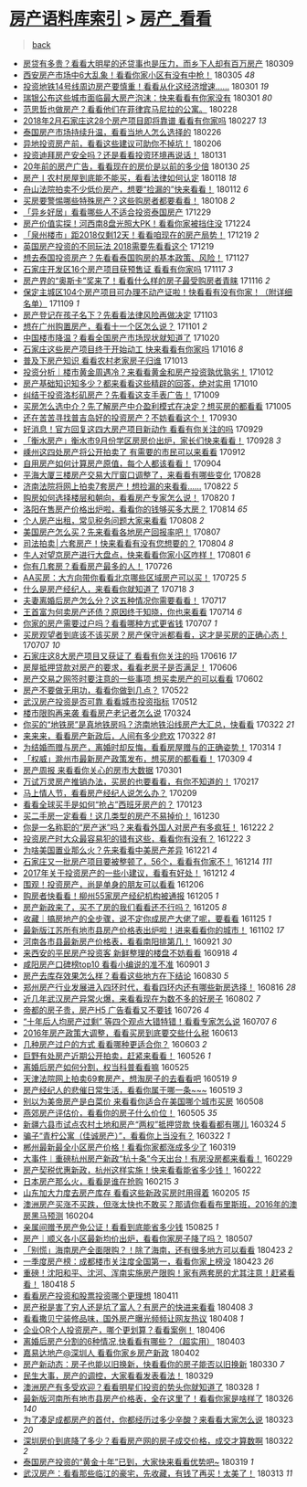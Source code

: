 [房产语料库索引](../../README.md)  > [房产_看看](房产_看看.md)
====
> [back](../README.md)

- [房贷有多贵？看看大明星的还贷事也是压力，而乡下人却有百万房产](http://jkwz.applinzi.com/ittc/7078575090482807815.html#%E6%88%BF%E8%B4%B7%E6%9C%89%E5%A4%9A%E8%B4%B5%EF%BC%9F%E7%9C%8B%E7%9C%8B%E5%A4%A7%E6%98%8E%E6%98%9F%E7%9A%84%E8%BF%98%E8%B4%B7%E4%BA%8B%E4%B9%9F%E6%98%AF%E5%8E%8B%E5%8A%9B%EF%BC%8C%E8%80%8C%E4%B9%A1%E4%B8%8B%E4%BA%BA%E5%8D%B4%E6%9C%89%E7%99%BE%E4%B8%87%E6%88%BF%E4%BA%A7) 180309  
- [西安房产市场中6大乱象！看看你家小区有没有中枪！](http://jkwz.applinzi.com/ittc/7077005226727179280.html#%E8%A5%BF%E5%AE%89%E6%88%BF%E4%BA%A7%E5%B8%82%E5%9C%BA%E4%B8%AD6%E5%A4%A7%E4%B9%B1%E8%B1%A1%EF%BC%81%E7%9C%8B%E7%9C%8B%E4%BD%A0%E5%AE%B6%E5%B0%8F%E5%8C%BA%E6%9C%89%E6%B2%A1%E6%9C%89%E4%B8%AD%E6%9E%AA%EF%BC%81) 180305 *48* 
- [投资地铁14号线周边房产要慎重！看看从化这经济增速……](http://jkwz.applinzi.com/ittc/7075588687692039174.html#%E6%8A%95%E8%B5%84%E5%9C%B0%E9%93%8114%E5%8F%B7%E7%BA%BF%E5%91%A8%E8%BE%B9%E6%88%BF%E4%BA%A7%E8%A6%81%E6%85%8E%E9%87%8D%EF%BC%81%E7%9C%8B%E7%9C%8B%E4%BB%8E%E5%8C%96%E8%BF%99%E7%BB%8F%E6%B5%8E%E5%A2%9E%E9%80%9F%E2%80%A6%E2%80%A6) 180301 *19* 
- [瑞银公布这些城市面临最大房产泡沫：快来看看有你家没有](http://jkwz.applinzi.com/ittc/7075571658205430800.html#%E7%91%9E%E9%93%B6%E5%85%AC%E5%B8%83%E8%BF%99%E4%BA%9B%E5%9F%8E%E5%B8%82%E9%9D%A2%E4%B8%B4%E6%9C%80%E5%A4%A7%E6%88%BF%E4%BA%A7%E6%B3%A1%E6%B2%AB%EF%BC%9A%E5%BF%AB%E6%9D%A5%E7%9C%8B%E7%9C%8B%E6%9C%89%E4%BD%A0%E5%AE%B6%E6%B2%A1%E6%9C%89) 180301 *80* 
- [范思哲也做房产？看看他们在菲律宾马尼拉的公寓。](http://jkwz.applinzi.com/ittc/7075102617086985223.html#%E8%8C%83%E6%80%9D%E5%93%B2%E4%B9%9F%E5%81%9A%E6%88%BF%E4%BA%A7%EF%BC%9F%E7%9C%8B%E7%9C%8B%E4%BB%96%E4%BB%AC%E5%9C%A8%E8%8F%B2%E5%BE%8B%E5%AE%BE%E9%A9%AC%E5%B0%BC%E6%8B%89%E7%9A%84%E5%85%AC%E5%AF%93%E3%80%82) 180228  
- [2018年2月石家庄这28个房产项目即将靠谱 看看有你家吗](http://jkwz.applinzi.com/ittc/7074772233539290122.html#2018%E5%B9%B42%E6%9C%88%E7%9F%B3%E5%AE%B6%E5%BA%84%E8%BF%9928%E4%B8%AA%E6%88%BF%E4%BA%A7%E9%A1%B9%E7%9B%AE%E5%8D%B3%E5%B0%86%E9%9D%A0%E8%B0%B1+%E7%9C%8B%E7%9C%8B%E6%9C%89%E4%BD%A0%E5%AE%B6%E5%90%97) 180227 *13* 
- [泰国房产市场持续升温，看看当地人怎么选择的](http://jkwz.applinzi.com/ittc/7074346199564157958.html#%E6%B3%B0%E5%9B%BD%E6%88%BF%E4%BA%A7%E5%B8%82%E5%9C%BA%E6%8C%81%E7%BB%AD%E5%8D%87%E6%B8%A9%EF%BC%8C%E7%9C%8B%E7%9C%8B%E5%BD%93%E5%9C%B0%E4%BA%BA%E6%80%8E%E4%B9%88%E9%80%89%E6%8B%A9%E7%9A%84) 180226  
- [异地投资房产前，看看这些建议可助你不掉坑！](http://jkwz.applinzi.com/ittc/7066964043216978961.html#%E5%BC%82%E5%9C%B0%E6%8A%95%E8%B5%84%E6%88%BF%E4%BA%A7%E5%89%8D%EF%BC%8C%E7%9C%8B%E7%9C%8B%E8%BF%99%E4%BA%9B%E5%BB%BA%E8%AE%AE%E5%8F%AF%E5%8A%A9%E4%BD%A0%E4%B8%8D%E6%8E%89%E5%9D%91%EF%BC%81) 180206  
- [投资迪拜房产安全吗？还是看看投资环境再说话！](http://jkwz.applinzi.com/ittc/7064753117550085130.html#%E6%8A%95%E8%B5%84%E8%BF%AA%E6%8B%9C%E6%88%BF%E4%BA%A7%E5%AE%89%E5%85%A8%E5%90%97%EF%BC%9F%E8%BF%98%E6%98%AF%E7%9C%8B%E7%9C%8B%E6%8A%95%E8%B5%84%E7%8E%AF%E5%A2%83%E5%86%8D%E8%AF%B4%E8%AF%9D%EF%BC%81) 180131  
- [20年前的房产广告，看看现在的房价是以前的多少倍](http://jkwz.applinzi.com/ittc/7064378268294054918.html#20%E5%B9%B4%E5%89%8D%E7%9A%84%E6%88%BF%E4%BA%A7%E5%B9%BF%E5%91%8A%EF%BC%8C%E7%9C%8B%E7%9C%8B%E7%8E%B0%E5%9C%A8%E7%9A%84%E6%88%BF%E4%BB%B7%E6%98%AF%E4%BB%A5%E5%89%8D%E7%9A%84%E5%A4%9A%E5%B0%91%E5%80%8D) 180130 *25* 
- [房产丨农村房屋到底能不能买，看看法律如何认定](http://jkwz.applinzi.com/ittc/7059933681185981450.html#%E6%88%BF%E4%BA%A7%E4%B8%A8%E5%86%9C%E6%9D%91%E6%88%BF%E5%B1%8B%E5%88%B0%E5%BA%95%E8%83%BD%E4%B8%8D%E8%83%BD%E4%B9%B0%EF%BC%8C%E7%9C%8B%E7%9C%8B%E6%B3%95%E5%BE%8B%E5%A6%82%E4%BD%95%E8%AE%A4%E5%AE%9A) 180118 *18* 
- [舟山法院拍卖不少低价房产，想要“捡漏的”快来看看！](http://jkwz.applinzi.com/ittc/7057757743383839751.html#%E8%88%9F%E5%B1%B1%E6%B3%95%E9%99%A2%E6%8B%8D%E5%8D%96%E4%B8%8D%E5%B0%91%E4%BD%8E%E4%BB%B7%E6%88%BF%E4%BA%A7%EF%BC%8C%E6%83%B3%E8%A6%81%E2%80%9C%E6%8D%A1%E6%BC%8F%E7%9A%84%E2%80%9D%E5%BF%AB%E6%9D%A5%E7%9C%8B%E7%9C%8B%EF%BC%81) 180112 *6* 
- [买房要警惕哪些特殊房产？这些购房者都要看看！](http://jkwz.applinzi.com/ittc/7056232095385388043.html#%E4%B9%B0%E6%88%BF%E8%A6%81%E8%AD%A6%E6%83%95%E5%93%AA%E4%BA%9B%E7%89%B9%E6%AE%8A%E6%88%BF%E4%BA%A7%EF%BC%9F%E8%BF%99%E4%BA%9B%E8%B4%AD%E6%88%BF%E8%80%85%E9%83%BD%E8%A6%81%E7%9C%8B%E7%9C%8B%EF%BC%81) 180108 *2* 
- [「异乡好居」看看哪些人不适合投资泰国房产](http://jkwz.applinzi.com/ittc/7052510943978718224.html#%E3%80%8C%E5%BC%82%E4%B9%A1%E5%A5%BD%E5%B1%85%E3%80%8D%E7%9C%8B%E7%9C%8B%E5%93%AA%E4%BA%9B%E4%BA%BA%E4%B8%8D%E9%80%82%E5%90%88%E6%8A%95%E8%B5%84%E6%B3%B0%E5%9B%BD%E6%88%BF%E4%BA%A7) 171229  
- [房产价值实探！河西南8盘光照大PK！看看你家被挡住没](http://jkwz.applinzi.com/ittc/7050723724410487825.html#%E6%88%BF%E4%BA%A7%E4%BB%B7%E5%80%BC%E5%AE%9E%E6%8E%A2%EF%BC%81%E6%B2%B3%E8%A5%BF%E5%8D%978%E7%9B%98%E5%85%89%E7%85%A7%E5%A4%A7PK%EF%BC%81%E7%9C%8B%E7%9C%8B%E4%BD%A0%E5%AE%B6%E8%A2%AB%E6%8C%A1%E4%BD%8F%E6%B2%A1) 171224  
- [「泉州楼市」距2018仅剩12天！看看咱现在的房产局势！](http://jkwz.applinzi.com/ittc/7048811615367988241.html#%E3%80%8C%E6%B3%89%E5%B7%9E%E6%A5%BC%E5%B8%82%E3%80%8D%E8%B7%9D2018%E4%BB%85%E5%89%A912%E5%A4%A9%EF%BC%81%E7%9C%8B%E7%9C%8B%E5%92%B1%E7%8E%B0%E5%9C%A8%E7%9A%84%E6%88%BF%E4%BA%A7%E5%B1%80%E5%8A%BF%EF%BC%81) 171219 *2* 
- [英国房产投资的不同玩法 2018需要先看看这个](http://jkwz.applinzi.com/ittc/7048357407036539920.html#%E8%8B%B1%E5%9B%BD%E6%88%BF%E4%BA%A7%E6%8A%95%E8%B5%84%E7%9A%84%E4%B8%8D%E5%90%8C%E7%8E%A9%E6%B3%95+2018%E9%9C%80%E8%A6%81%E5%85%88%E7%9C%8B%E7%9C%8B%E8%BF%99%E4%B8%AA) 171219  
- [想去泰国投资房产？先看看泰国购房的基本政策、风险！](http://jkwz.applinzi.com/ittc/7040657770716595216.html#%E6%83%B3%E5%8E%BB%E6%B3%B0%E5%9B%BD%E6%8A%95%E8%B5%84%E6%88%BF%E4%BA%A7%EF%BC%9F%E5%85%88%E7%9C%8B%E7%9C%8B%E6%B3%B0%E5%9B%BD%E8%B4%AD%E6%88%BF%E7%9A%84%E5%9F%BA%E6%9C%AC%E6%94%BF%E7%AD%96%E3%80%81%E9%A3%8E%E9%99%A9%EF%BC%81) 171127  
- [石家庄开发区16个房产项目获预售证 看看有你家吗](http://jkwz.applinzi.com/ittc/7036881194199811088.html#%E7%9F%B3%E5%AE%B6%E5%BA%84%E5%BC%80%E5%8F%91%E5%8C%BA16%E4%B8%AA%E6%88%BF%E4%BA%A7%E9%A1%B9%E7%9B%AE%E8%8E%B7%E9%A2%84%E5%94%AE%E8%AF%81+%E7%9C%8B%E7%9C%8B%E6%9C%89%E4%BD%A0%E5%AE%B6%E5%90%97) 171117 *3* 
- [房产界的“奥斯卡”奖来了！看看什么样的房子最受购房者青睐](http://jkwz.applinzi.com/ittc/7036489942857942033.html#%E6%88%BF%E4%BA%A7%E7%95%8C%E7%9A%84%E2%80%9C%E5%A5%A5%E6%96%AF%E5%8D%A1%E2%80%9D%E5%A5%96%E6%9D%A5%E4%BA%86%EF%BC%81%E7%9C%8B%E7%9C%8B%E4%BB%80%E4%B9%88%E6%A0%B7%E7%9A%84%E6%88%BF%E5%AD%90%E6%9C%80%E5%8F%97%E8%B4%AD%E6%88%BF%E8%80%85%E9%9D%92%E7%9D%90) 171116 *2* 
- [保定主城区104个房产项目可办理不动产证啦！快看看有没有你家！（附详细名单）](http://jkwz.applinzi.com/ittc/7033986949965153296.html#%E4%BF%9D%E5%AE%9A%E4%B8%BB%E5%9F%8E%E5%8C%BA104%E4%B8%AA%E6%88%BF%E4%BA%A7%E9%A1%B9%E7%9B%AE%E5%8F%AF%E5%8A%9E%E7%90%86%E4%B8%8D%E5%8A%A8%E4%BA%A7%E8%AF%81%E5%95%A6%EF%BC%81%E5%BF%AB%E7%9C%8B%E7%9C%8B%E6%9C%89%E6%B2%A1%E6%9C%89%E4%BD%A0%E5%AE%B6%EF%BC%81%EF%BC%88%E9%99%84%E8%AF%A6%E7%BB%86%E5%90%8D%E5%8D%95%EF%BC%89) 171109 *1* 
- [房产登记在孩子名下？先看看法律风险再做决定](http://jkwz.applinzi.com/ittc/7031767960857871376.html#%E6%88%BF%E4%BA%A7%E7%99%BB%E8%AE%B0%E5%9C%A8%E5%AD%A9%E5%AD%90%E5%90%8D%E4%B8%8B%EF%BC%9F%E5%85%88%E7%9C%8B%E7%9C%8B%E6%B3%95%E5%BE%8B%E9%A3%8E%E9%99%A9%E5%86%8D%E5%81%9A%E5%86%B3%E5%AE%9A) 171103  
- [想在广州购置房产，看看十一个区怎么说？](http://jkwz.applinzi.com/ittc/7030940549031396369.html#%E6%83%B3%E5%9C%A8%E5%B9%BF%E5%B7%9E%E8%B4%AD%E7%BD%AE%E6%88%BF%E4%BA%A7%EF%BC%8C%E7%9C%8B%E7%9C%8B%E5%8D%81%E4%B8%80%E4%B8%AA%E5%8C%BA%E6%80%8E%E4%B9%88%E8%AF%B4%EF%BC%9F) 171101 *2* 
- [中国楼市降温？看看全国房产市场现状就知道了](http://jkwz.applinzi.com/ittc/7026591727236940816.html#%E4%B8%AD%E5%9B%BD%E6%A5%BC%E5%B8%82%E9%99%8D%E6%B8%A9%EF%BC%9F%E7%9C%8B%E7%9C%8B%E5%85%A8%E5%9B%BD%E6%88%BF%E4%BA%A7%E5%B8%82%E5%9C%BA%E7%8E%B0%E7%8A%B6%E5%B0%B1%E7%9F%A5%E9%81%93%E4%BA%86) 171020  
- [石家庄这些房产项目终于开始动工 快来看看有你家吗](http://jkwz.applinzi.com/ittc/7025051849676293137.html#%E7%9F%B3%E5%AE%B6%E5%BA%84%E8%BF%99%E4%BA%9B%E6%88%BF%E4%BA%A7%E9%A1%B9%E7%9B%AE%E7%BB%88%E4%BA%8E%E5%BC%80%E5%A7%8B%E5%8A%A8%E5%B7%A5+%E5%BF%AB%E6%9D%A5%E7%9C%8B%E7%9C%8B%E6%9C%89%E4%BD%A0%E5%AE%B6%E5%90%97) 171016 *8* 
- [普及下房产知识 看看农村老家房子归谁](http://jkwz.applinzi.com/ittc/7023911127086531601.html#%E6%99%AE%E5%8F%8A%E4%B8%8B%E6%88%BF%E4%BA%A7%E7%9F%A5%E8%AF%86+%E7%9C%8B%E7%9C%8B%E5%86%9C%E6%9D%91%E8%80%81%E5%AE%B6%E6%88%BF%E5%AD%90%E5%BD%92%E8%B0%81) 171013  
- [投资分析｜楼市黄金周遇冷？来看看黄金和房产投资孰优孰劣！](http://jkwz.applinzi.com/ittc/7023520380189410321.html#%E6%8A%95%E8%B5%84%E5%88%86%E6%9E%90%EF%BD%9C%E6%A5%BC%E5%B8%82%E9%BB%84%E9%87%91%E5%91%A8%E9%81%87%E5%86%B7%EF%BC%9F%E6%9D%A5%E7%9C%8B%E7%9C%8B%E9%BB%84%E9%87%91%E5%92%8C%E6%88%BF%E4%BA%A7%E6%8A%95%E8%B5%84%E5%AD%B0%E4%BC%98%E5%AD%B0%E5%8A%A3%EF%BC%81) 171012  
- [房产基础知识知多少？都来看看这些精辟的回答，绝对实用](http://jkwz.applinzi.com/ittc/7022727580522906640.html#%E6%88%BF%E4%BA%A7%E5%9F%BA%E7%A1%80%E7%9F%A5%E8%AF%86%E7%9F%A5%E5%A4%9A%E5%B0%91%EF%BC%9F%E9%83%BD%E6%9D%A5%E7%9C%8B%E7%9C%8B%E8%BF%99%E4%BA%9B%E7%B2%BE%E8%BE%9F%E7%9A%84%E5%9B%9E%E7%AD%94%EF%BC%8C%E7%BB%9D%E5%AF%B9%E5%AE%9E%E7%94%A8) 171010  
- [纠结于投资洛杉矶房产？先看看这支手表广告！](http://jkwz.applinzi.com/ittc/7022406160194470928.html#%E7%BA%A0%E7%BB%93%E4%BA%8E%E6%8A%95%E8%B5%84%E6%B4%9B%E6%9D%89%E7%9F%B6%E6%88%BF%E4%BA%A7%EF%BC%9F%E5%85%88%E7%9C%8B%E7%9C%8B%E8%BF%99%E6%94%AF%E6%89%8B%E8%A1%A8%E5%B9%BF%E5%91%8A%EF%BC%81) 171009  
- [买房怎么选中介？先了解房产中介盈利模式在决定？想买房的都看看](http://jkwz.applinzi.com/ittc/7021089167549924368.html#%E4%B9%B0%E6%88%BF%E6%80%8E%E4%B9%88%E9%80%89%E4%B8%AD%E4%BB%8B%EF%BC%9F%E5%85%88%E4%BA%86%E8%A7%A3%E6%88%BF%E4%BA%A7%E4%B8%AD%E4%BB%8B%E7%9B%88%E5%88%A9%E6%A8%A1%E5%BC%8F%E5%9C%A8%E5%86%B3%E5%AE%9A%EF%BC%9F%E6%83%B3%E4%B9%B0%E6%88%BF%E7%9A%84%E9%83%BD%E7%9C%8B%E7%9C%8B) 171005  
- [还在苦苦寻找普吉岛好的投资房产？不妨看看这个！](http://jkwz.applinzi.com/ittc/7019102433442268176.html#%E8%BF%98%E5%9C%A8%E8%8B%A6%E8%8B%A6%E5%AF%BB%E6%89%BE%E6%99%AE%E5%90%89%E5%B2%9B%E5%A5%BD%E7%9A%84%E6%8A%95%E8%B5%84%E6%88%BF%E4%BA%A7%EF%BC%9F%E4%B8%8D%E5%A6%A8%E7%9C%8B%E7%9C%8B%E8%BF%99%E4%B8%AA%EF%BC%81) 170930  
- [好消息！官方回复这四大房产项目新动作 看看有你关注的吗](http://jkwz.applinzi.com/ittc/7018775969823982609.html#%E5%A5%BD%E6%B6%88%E6%81%AF%EF%BC%81%E5%AE%98%E6%96%B9%E5%9B%9E%E5%A4%8D%E8%BF%99%E5%9B%9B%E5%A4%A7%E6%88%BF%E4%BA%A7%E9%A1%B9%E7%9B%AE%E6%96%B0%E5%8A%A8%E4%BD%9C+%E7%9C%8B%E7%9C%8B%E6%9C%89%E4%BD%A0%E5%85%B3%E6%B3%A8%E7%9A%84%E5%90%97) 170929  
- [「衡水房产」衡水市9月份学区房房价出炉，家长们快来看看！](http://jkwz.applinzi.com/ittc/7018276503819912208.html#%E3%80%8C%E8%A1%A1%E6%B0%B4%E6%88%BF%E4%BA%A7%E3%80%8D%E8%A1%A1%E6%B0%B4%E5%B8%829%E6%9C%88%E4%BB%BD%E5%AD%A6%E5%8C%BA%E6%88%BF%E6%88%BF%E4%BB%B7%E5%87%BA%E7%82%89%EF%BC%8C%E5%AE%B6%E9%95%BF%E4%BB%AC%E5%BF%AB%E6%9D%A5%E7%9C%8B%E7%9C%8B%EF%BC%81) 170928 *3* 
- [嵊州这四处房产将公开拍卖了 有需要的市民可以来看看](http://jkwz.applinzi.com/ittc/7012440601470173969.html#%E5%B5%8A%E5%B7%9E%E8%BF%99%E5%9B%9B%E5%A4%84%E6%88%BF%E4%BA%A7%E5%B0%86%E5%85%AC%E5%BC%80%E6%8B%8D%E5%8D%96%E4%BA%86+%E6%9C%89%E9%9C%80%E8%A6%81%E7%9A%84%E5%B8%82%E6%B0%91%E5%8F%AF%E4%BB%A5%E6%9D%A5%E7%9C%8B%E7%9C%8B) 170912  
- [自用房产如何计算房产原值，每个人都该看看！](http://jkwz.applinzi.com/ittc/7009495802970637329.html#%E8%87%AA%E7%94%A8%E6%88%BF%E4%BA%A7%E5%A6%82%E4%BD%95%E8%AE%A1%E7%AE%97%E6%88%BF%E4%BA%A7%E5%8E%9F%E5%80%BC%EF%BC%8C%E6%AF%8F%E4%B8%AA%E4%BA%BA%E9%83%BD%E8%AF%A5%E7%9C%8B%E7%9C%8B%EF%BC%81) 170904  
- [平海大厦三楼房产交易大厅窗口调整了，来看看有哪些变化](http://jkwz.applinzi.com/ittc/7006884799825052689.html#%E5%B9%B3%E6%B5%B7%E5%A4%A7%E5%8E%A6%E4%B8%89%E6%A5%BC%E6%88%BF%E4%BA%A7%E4%BA%A4%E6%98%93%E5%A4%A7%E5%8E%85%E7%AA%97%E5%8F%A3%E8%B0%83%E6%95%B4%E4%BA%86%EF%BC%8C%E6%9D%A5%E7%9C%8B%E7%9C%8B%E6%9C%89%E5%93%AA%E4%BA%9B%E5%8F%98%E5%8C%96) 170828  
- [济南法院将网上拍卖7套房产！想捡漏的来看看……](http://jkwz.applinzi.com/ittc/7004558526452859920.html#%E6%B5%8E%E5%8D%97%E6%B3%95%E9%99%A2%E5%B0%86%E7%BD%91%E4%B8%8A%E6%8B%8D%E5%8D%967%E5%A5%97%E6%88%BF%E4%BA%A7%EF%BC%81%E6%83%B3%E6%8D%A1%E6%BC%8F%E7%9A%84%E6%9D%A5%E7%9C%8B%E7%9C%8B%E2%80%A6%E2%80%A6) 170822 *5* 
- [购房如何选择楼层和朝向，看看房产专家怎么说！](http://jkwz.applinzi.com/ittc/7003919344038577168.html#%E8%B4%AD%E6%88%BF%E5%A6%82%E4%BD%95%E9%80%89%E6%8B%A9%E6%A5%BC%E5%B1%82%E5%92%8C%E6%9C%9D%E5%90%91%EF%BC%8C%E7%9C%8B%E7%9C%8B%E6%88%BF%E4%BA%A7%E4%B8%93%E5%AE%B6%E6%80%8E%E4%B9%88%E8%AF%B4%EF%BC%81) 170820 *1* 
- [洛阳在售房产价格出炉啦，看看你的钱够买多大房？](http://jkwz.applinzi.com/ittc/7001708030948017168.html#%E6%B4%9B%E9%98%B3%E5%9C%A8%E5%94%AE%E6%88%BF%E4%BA%A7%E4%BB%B7%E6%A0%BC%E5%87%BA%E7%82%89%E5%95%A6%EF%BC%8C%E7%9C%8B%E7%9C%8B%E4%BD%A0%E7%9A%84%E9%92%B1%E5%A4%9F%E4%B9%B0%E5%A4%9A%E5%A4%A7%E6%88%BF%EF%BC%9F) 170814 *65* 
- [个人房产出租，常见税务问题大家来看看](http://jkwz.applinzi.com/ittc/6999516622010975249.html#%E4%B8%AA%E4%BA%BA%E6%88%BF%E4%BA%A7%E5%87%BA%E7%A7%9F%EF%BC%8C%E5%B8%B8%E8%A7%81%E7%A8%8E%E5%8A%A1%E9%97%AE%E9%A2%98%E5%A4%A7%E5%AE%B6%E6%9D%A5%E7%9C%8B%E7%9C%8B) 170808 *2* 
- [美国房产怎么买？先来看看各地房产回报率吧！](http://jkwz.applinzi.com/ittc/6999073756704932881.html#%E7%BE%8E%E5%9B%BD%E6%88%BF%E4%BA%A7%E6%80%8E%E4%B9%88%E4%B9%B0%EF%BC%9F%E5%85%88%E6%9D%A5%E7%9C%8B%E7%9C%8B%E5%90%84%E5%9C%B0%E6%88%BF%E4%BA%A7%E5%9B%9E%E6%8A%A5%E7%8E%87%E5%90%A7%EF%BC%81) 170807  
- [司法拍卖│六套房产！快来看看有没有您想要的？](http://jkwz.applinzi.com/ittc/6998032891639235600.html#%E5%8F%B8%E6%B3%95%E6%8B%8D%E5%8D%96%E2%94%82%E5%85%AD%E5%A5%97%E6%88%BF%E4%BA%A7%EF%BC%81%E5%BF%AB%E6%9D%A5%E7%9C%8B%E7%9C%8B%E6%9C%89%E6%B2%A1%E6%9C%89%E6%82%A8%E6%83%B3%E8%A6%81%E7%9A%84%EF%BC%9F) 170804 *8* 
- [牛人对望京房产进行大盘点，快来看看你家小区咋样！](http://jkwz.applinzi.com/ittc/6996861046227469329.html#%E7%89%9B%E4%BA%BA%E5%AF%B9%E6%9C%9B%E4%BA%AC%E6%88%BF%E4%BA%A7%E8%BF%9B%E8%A1%8C%E5%A4%A7%E7%9B%98%E7%82%B9%EF%BC%8C%E5%BF%AB%E6%9D%A5%E7%9C%8B%E7%9C%8B%E4%BD%A0%E5%AE%B6%E5%B0%8F%E5%8C%BA%E5%92%8B%E6%A0%B7%EF%BC%81) 170801 *6* 
- [你有几套房？看看房产最多的人！](http://jkwz.applinzi.com/ittc/6994574472026522641.html#%E4%BD%A0%E6%9C%89%E5%87%A0%E5%A5%97%E6%88%BF%EF%BC%9F%E7%9C%8B%E7%9C%8B%E6%88%BF%E4%BA%A7%E6%9C%80%E5%A4%9A%E7%9A%84%E4%BA%BA%EF%BC%81) 170726  
- [AA买房：大方向带你看看北京哪些区域房产可以买！](http://jkwz.applinzi.com/ittc/6994263883798545425.html#AA%E4%B9%B0%E6%88%BF%EF%BC%9A%E5%A4%A7%E6%96%B9%E5%90%91%E5%B8%A6%E4%BD%A0%E7%9C%8B%E7%9C%8B%E5%8C%97%E4%BA%AC%E5%93%AA%E4%BA%9B%E5%8C%BA%E5%9F%9F%E6%88%BF%E4%BA%A7%E5%8F%AF%E4%BB%A5%E4%B9%B0%EF%BC%81) 170725 *5* 
- [什么是房产经纪人，来看看你就知道了](http://jkwz.applinzi.com/ittc/6991422827839095824.html#%E4%BB%80%E4%B9%88%E6%98%AF%E6%88%BF%E4%BA%A7%E7%BB%8F%E7%BA%AA%E4%BA%BA%EF%BC%8C%E6%9D%A5%E7%9C%8B%E7%9C%8B%E4%BD%A0%E5%B0%B1%E7%9F%A5%E9%81%93%E4%BA%86) 170718 *3* 
- [夫妻离婚后房产怎么分？这五种情况你需要看看！](http://jkwz.applinzi.com/ittc/6991341017167823888.html#%E5%A4%AB%E5%A6%BB%E7%A6%BB%E5%A9%9A%E5%90%8E%E6%88%BF%E4%BA%A7%E6%80%8E%E4%B9%88%E5%88%86%EF%BC%9F%E8%BF%99%E4%BA%94%E7%A7%8D%E6%83%85%E5%86%B5%E4%BD%A0%E9%9C%80%E8%A6%81%E7%9C%8B%E7%9C%8B%EF%BC%81) 170717  
- [王首富为何卖房产还债？原因终于知晓，你也来看看](http://jkwz.applinzi.com/ittc/6990075307368121361.html#%E7%8E%8B%E9%A6%96%E5%AF%8C%E4%B8%BA%E4%BD%95%E5%8D%96%E6%88%BF%E4%BA%A7%E8%BF%98%E5%80%BA%EF%BC%9F%E5%8E%9F%E5%9B%A0%E7%BB%88%E4%BA%8E%E7%9F%A5%E6%99%93%EF%BC%8C%E4%BD%A0%E4%B9%9F%E6%9D%A5%E7%9C%8B%E7%9C%8B) 170714 *6* 
- [你家的房产需要过户吗？看看哪种方式更省钱](http://jkwz.applinzi.com/ittc/6987600139022500869.html#%E4%BD%A0%E5%AE%B6%E7%9A%84%E6%88%BF%E4%BA%A7%E9%9C%80%E8%A6%81%E8%BF%87%E6%88%B7%E5%90%97%EF%BC%9F%E7%9C%8B%E7%9C%8B%E5%93%AA%E7%A7%8D%E6%96%B9%E5%BC%8F%E6%9B%B4%E7%9C%81%E9%92%B1) 170707 *1* 
- [买房观望者到底该不该买房？房产保守派都看看，这才是买房的正确心态！](http://jkwz.applinzi.com/ittc/6987490923490313221.html#%E4%B9%B0%E6%88%BF%E8%A7%82%E6%9C%9B%E8%80%85%E5%88%B0%E5%BA%95%E8%AF%A5%E4%B8%8D%E8%AF%A5%E4%B9%B0%E6%88%BF%EF%BC%9F%E6%88%BF%E4%BA%A7%E4%BF%9D%E5%AE%88%E6%B4%BE%E9%83%BD%E7%9C%8B%E7%9C%8B%EF%BC%8C%E8%BF%99%E6%89%8D%E6%98%AF%E4%B9%B0%E6%88%BF%E7%9A%84%E6%AD%A3%E7%A1%AE%E5%BF%83%E6%80%81%EF%BC%81) 170707 *10* 
- [石家庄这8大房产项目又获证了 看看有你关注的吗](http://jkwz.applinzi.com/ittc/6979823249763337221.html#%E7%9F%B3%E5%AE%B6%E5%BA%84%E8%BF%998%E5%A4%A7%E6%88%BF%E4%BA%A7%E9%A1%B9%E7%9B%AE%E5%8F%88%E8%8E%B7%E8%AF%81%E4%BA%86+%E7%9C%8B%E7%9C%8B%E6%9C%89%E4%BD%A0%E5%85%B3%E6%B3%A8%E7%9A%84%E5%90%97) 170616 *17* 
- [房屋抵押贷款对房产的要求，看看老房子是否满足！](http://jkwz.applinzi.com/ittc/6976098340889428997.html#%E6%88%BF%E5%B1%8B%E6%8A%B5%E6%8A%BC%E8%B4%B7%E6%AC%BE%E5%AF%B9%E6%88%BF%E4%BA%A7%E7%9A%84%E8%A6%81%E6%B1%82%EF%BC%8C%E7%9C%8B%E7%9C%8B%E8%80%81%E6%88%BF%E5%AD%90%E6%98%AF%E5%90%A6%E6%BB%A1%E8%B6%B3%EF%BC%81) 170606  
- [房产交易之网签时要注意的一些事项 想买卖房产的可以看看](http://jkwz.applinzi.com/ittc/6974653604211196932.html#%E6%88%BF%E4%BA%A7%E4%BA%A4%E6%98%93%E4%B9%8B%E7%BD%91%E7%AD%BE%E6%97%B6%E8%A6%81%E6%B3%A8%E6%84%8F%E7%9A%84%E4%B8%80%E4%BA%9B%E4%BA%8B%E9%A1%B9+%E6%83%B3%E4%B9%B0%E5%8D%96%E6%88%BF%E4%BA%A7%E7%9A%84%E5%8F%AF%E4%BB%A5%E7%9C%8B%E7%9C%8B) 170602  
- [房产不要做无用功，看看你做到几点？](http://jkwz.applinzi.com/ittc/6970448159930057733.html#%E6%88%BF%E4%BA%A7%E4%B8%8D%E8%A6%81%E5%81%9A%E6%97%A0%E7%94%A8%E5%8A%9F%EF%BC%8C%E7%9C%8B%E7%9C%8B%E4%BD%A0%E5%81%9A%E5%88%B0%E5%87%A0%E7%82%B9%EF%BC%9F) 170522  
- [武汉房产投资是否可靠 看看城市投资指标](http://jkwz.applinzi.com/ittc/6966828723113296901.html#%E6%AD%A6%E6%B1%89%E6%88%BF%E4%BA%A7%E6%8A%95%E8%B5%84%E6%98%AF%E5%90%A6%E5%8F%AF%E9%9D%A0+%E7%9C%8B%E7%9C%8B%E5%9F%8E%E5%B8%82%E6%8A%95%E8%B5%84%E6%8C%87%E6%A0%87) 170512  
- [楼市限购再来袭 看看房产老记者怎么说](http://jkwz.applinzi.com/ittc/6948615854840349701.html#%E6%A5%BC%E5%B8%82%E9%99%90%E8%B4%AD%E5%86%8D%E6%9D%A5%E8%A2%AD+%E7%9C%8B%E7%9C%8B%E6%88%BF%E4%BA%A7%E8%80%81%E8%AE%B0%E8%80%85%E6%80%8E%E4%B9%88%E8%AF%B4) 170324  
- [你买的“地铁房”是真地铁房吗？济南地铁沿线房产大汇总，快看看](http://jkwz.applinzi.com/ittc/6947911295155307524.html#%E4%BD%A0%E4%B9%B0%E7%9A%84%E2%80%9C%E5%9C%B0%E9%93%81%E6%88%BF%E2%80%9D%E6%98%AF%E7%9C%9F%E5%9C%B0%E9%93%81%E6%88%BF%E5%90%97%EF%BC%9F%E6%B5%8E%E5%8D%97%E5%9C%B0%E9%93%81%E6%B2%BF%E7%BA%BF%E6%88%BF%E4%BA%A7%E5%A4%A7%E6%B1%87%E6%80%BB%EF%BC%8C%E5%BF%AB%E7%9C%8B%E7%9C%8B) 170322 *21* 
- [来来来，看看房产新政后，人间有多少悲欢](http://jkwz.applinzi.com/ittc/6947842781996385285.html#%E6%9D%A5%E6%9D%A5%E6%9D%A5%EF%BC%8C%E7%9C%8B%E7%9C%8B%E6%88%BF%E4%BA%A7%E6%96%B0%E6%94%BF%E5%90%8E%EF%BC%8C%E4%BA%BA%E9%97%B4%E6%9C%89%E5%A4%9A%E5%B0%91%E6%82%B2%E6%AC%A2) 170322 *81* 
- [为结婚而赠与房产，离婚时却反悔，看看房屋赠与的正确姿势！](http://jkwz.applinzi.com/ittc/6944893919757337604.html#%E4%B8%BA%E7%BB%93%E5%A9%9A%E8%80%8C%E8%B5%A0%E4%B8%8E%E6%88%BF%E4%BA%A7%EF%BC%8C%E7%A6%BB%E5%A9%9A%E6%97%B6%E5%8D%B4%E5%8F%8D%E6%82%94%EF%BC%8C%E7%9C%8B%E7%9C%8B%E6%88%BF%E5%B1%8B%E8%B5%A0%E4%B8%8E%E7%9A%84%E6%AD%A3%E7%A1%AE%E5%A7%BF%E5%8A%BF%EF%BC%81) 170314 *1* 
- [「权威」滁州市最新房产政策发布，想买房的都看看！](http://jkwz.applinzi.com/ittc/6943091542385492996.html#%E3%80%8C%E6%9D%83%E5%A8%81%E3%80%8D%E6%BB%81%E5%B7%9E%E5%B8%82%E6%9C%80%E6%96%B0%E6%88%BF%E4%BA%A7%E6%94%BF%E7%AD%96%E5%8F%91%E5%B8%83%EF%BC%8C%E6%83%B3%E4%B9%B0%E6%88%BF%E7%9A%84%E9%83%BD%E7%9C%8B%E7%9C%8B%EF%BC%81) 170309 *4* 
- [房产周报 来看看你关心的房市大数据](http://jkwz.applinzi.com/ittc/6940076428426216452.html#%E6%88%BF%E4%BA%A7%E5%91%A8%E6%8A%A5+%E6%9D%A5%E7%9C%8B%E7%9C%8B%E4%BD%A0%E5%85%B3%E5%BF%83%E7%9A%84%E6%88%BF%E5%B8%82%E5%A4%A7%E6%95%B0%E6%8D%AE) 170301  
- [万试万灵房产推销办法，买房的也要看看，有你不知道的！](http://jkwz.applinzi.com/ittc/6935589085891789829.html#%E4%B8%87%E8%AF%95%E4%B8%87%E7%81%B5%E6%88%BF%E4%BA%A7%E6%8E%A8%E9%94%80%E5%8A%9E%E6%B3%95%EF%BC%8C%E4%B9%B0%E6%88%BF%E7%9A%84%E4%B9%9F%E8%A6%81%E7%9C%8B%E7%9C%8B%EF%BC%8C%E6%9C%89%E4%BD%A0%E4%B8%8D%E7%9F%A5%E9%81%93%E7%9A%84%EF%BC%81) 170217  
- [马上情人节，看看房产经纪人说怎么办？](http://jkwz.applinzi.com/ittc/6932761770900063236.html#%E9%A9%AC%E4%B8%8A%E6%83%85%E4%BA%BA%E8%8A%82%EF%BC%8C%E7%9C%8B%E7%9C%8B%E6%88%BF%E4%BA%A7%E7%BB%8F%E7%BA%AA%E4%BA%BA%E8%AF%B4%E6%80%8E%E4%B9%88%E5%8A%9E%EF%BC%9F) 170209  
- [看看全球买手是如何“抢占”西班牙房产的？](http://jkwz.applinzi.com/ittc/6926364306571789316.html#%E7%9C%8B%E7%9C%8B%E5%85%A8%E7%90%83%E4%B9%B0%E6%89%8B%E6%98%AF%E5%A6%82%E4%BD%95%E2%80%9C%E6%8A%A2%E5%8D%A0%E2%80%9D%E8%A5%BF%E7%8F%AD%E7%89%99%E6%88%BF%E4%BA%A7%E7%9A%84%EF%BC%9F) 170123  
- [买二手房一定看看！这几类型的房产不易掉价！](http://jkwz.applinzi.com/ittc/6917110987596760068.html#%E4%B9%B0%E4%BA%8C%E6%89%8B%E6%88%BF%E4%B8%80%E5%AE%9A%E7%9C%8B%E7%9C%8B%EF%BC%81%E8%BF%99%E5%87%A0%E7%B1%BB%E5%9E%8B%E7%9A%84%E6%88%BF%E4%BA%A7%E4%B8%8D%E6%98%93%E6%8E%89%E4%BB%B7%EF%BC%81) 161230  
- [你是一名称职的“房产迷”吗？来看看外国人对房产有多疯狂！](http://jkwz.applinzi.com/ittc/6914451812223812612.html#%E4%BD%A0%E6%98%AF%E4%B8%80%E5%90%8D%E7%A7%B0%E8%81%8C%E7%9A%84%E2%80%9C%E6%88%BF%E4%BA%A7%E8%BF%B7%E2%80%9D%E5%90%97%EF%BC%9F%E6%9D%A5%E7%9C%8B%E7%9C%8B%E5%A4%96%E5%9B%BD%E4%BA%BA%E5%AF%B9%E6%88%BF%E4%BA%A7%E6%9C%89%E5%A4%9A%E7%96%AF%E7%8B%82%EF%BC%81) 161222 *2* 
- [投资房产时大众最容易犯的错有这些，看看你有没有？](http://jkwz.applinzi.com/ittc/6914384486858228741.html#%E6%8A%95%E8%B5%84%E6%88%BF%E4%BA%A7%E6%97%B6%E5%A4%A7%E4%BC%97%E6%9C%80%E5%AE%B9%E6%98%93%E7%8A%AF%E7%9A%84%E9%94%99%E6%9C%89%E8%BF%99%E4%BA%9B%EF%BC%8C%E7%9C%8B%E7%9C%8B%E4%BD%A0%E6%9C%89%E6%B2%A1%E6%9C%89%EF%BC%9F) 161222 *3* 
- [为啥美国置业那么火？先来看看中美房产差异](http://jkwz.applinzi.com/ittc/6914048192391152645.html#%E4%B8%BA%E5%95%A5%E7%BE%8E%E5%9B%BD%E7%BD%AE%E4%B8%9A%E9%82%A3%E4%B9%88%E7%81%AB%EF%BC%9F%E5%85%88%E6%9D%A5%E7%9C%8B%E7%9C%8B%E4%B8%AD%E7%BE%8E%E6%88%BF%E4%BA%A7%E5%B7%AE%E5%BC%82) 161221 *4* 
- [石家庄又一批房产项目要被整顿了，56个，看看有你家不！](http://jkwz.applinzi.com/ittc/6911433028621829124.html#%E7%9F%B3%E5%AE%B6%E5%BA%84%E5%8F%88%E4%B8%80%E6%89%B9%E6%88%BF%E4%BA%A7%E9%A1%B9%E7%9B%AE%E8%A6%81%E8%A2%AB%E6%95%B4%E9%A1%BF%E4%BA%86%EF%BC%8C56%E4%B8%AA%EF%BC%8C%E7%9C%8B%E7%9C%8B%E6%9C%89%E4%BD%A0%E5%AE%B6%E4%B8%8D%EF%BC%81) 161214 *111* 
- [2017年关于投资房产的一些小建议，看看有好处！](http://jkwz.applinzi.com/ittc/6910696366363116549.html#2017%E5%B9%B4%E5%85%B3%E4%BA%8E%E6%8A%95%E8%B5%84%E6%88%BF%E4%BA%A7%E7%9A%84%E4%B8%80%E4%BA%9B%E5%B0%8F%E5%BB%BA%E8%AE%AE%EF%BC%8C%E7%9C%8B%E7%9C%8B%E6%9C%89%E5%A5%BD%E5%A4%84%EF%BC%81) 161212 *4* 
- [围观！投资房产，尚是单身的朋友可以看看](http://jkwz.applinzi.com/ittc/6908536423203734532.html#%E5%9B%B4%E8%A7%82%EF%BC%81%E6%8A%95%E8%B5%84%E6%88%BF%E4%BA%A7%EF%BC%8C%E5%B0%9A%E6%98%AF%E5%8D%95%E8%BA%AB%E7%9A%84%E6%9C%8B%E5%8F%8B%E5%8F%AF%E4%BB%A5%E7%9C%8B%E7%9C%8B) 161206  
- [购房者快看看！柳州55家房产经纪机构被通报](http://jkwz.applinzi.com/ittc/6908182371215344645.html#%E8%B4%AD%E6%88%BF%E8%80%85%E5%BF%AB%E7%9C%8B%E7%9C%8B%EF%BC%81%E6%9F%B3%E5%B7%9E55%E5%AE%B6%E6%88%BF%E4%BA%A7%E7%BB%8F%E7%BA%AA%E6%9C%BA%E6%9E%84%E8%A2%AB%E9%80%9A%E6%8A%A5) 161205 *1* 
- [房产新政来了，买不了房的我们看看还不行吗？](http://jkwz.applinzi.com/ittc/6908138077179872261.html#%E6%88%BF%E4%BA%A7%E6%96%B0%E6%94%BF%E6%9D%A5%E4%BA%86%EF%BC%8C%E4%B9%B0%E4%B8%8D%E4%BA%86%E6%88%BF%E7%9A%84%E6%88%91%E4%BB%AC%E7%9C%8B%E7%9C%8B%E8%BF%98%E4%B8%8D%E8%A1%8C%E5%90%97%EF%BC%9F) 161205 *8* 
- [收藏｜搞房地产的全步骤，说不定你成房产大佬了呢，要看看](http://jkwz.applinzi.com/ittc/6904482966700295172.html#%E6%94%B6%E8%97%8F%EF%BD%9C%E6%90%9E%E6%88%BF%E5%9C%B0%E4%BA%A7%E7%9A%84%E5%85%A8%E6%AD%A5%E9%AA%A4%EF%BC%8C%E8%AF%B4%E4%B8%8D%E5%AE%9A%E4%BD%A0%E6%88%90%E6%88%BF%E4%BA%A7%E5%A4%A7%E4%BD%AC%E4%BA%86%E5%91%A2%EF%BC%8C%E8%A6%81%E7%9C%8B%E7%9C%8B) 161125 *1* 
- [最新版江苏所有地市县房产价格表出炉啦！进来看看你的城市！](http://jkwz.applinzi.com/ittc/6896019230087971845.html#%E6%9C%80%E6%96%B0%E7%89%88%E6%B1%9F%E8%8B%8F%E6%89%80%E6%9C%89%E5%9C%B0%E5%B8%82%E5%8E%BF%E6%88%BF%E4%BA%A7%E4%BB%B7%E6%A0%BC%E8%A1%A8%E5%87%BA%E7%82%89%E5%95%A6%EF%BC%81%E8%BF%9B%E6%9D%A5%E7%9C%8B%E7%9C%8B%E4%BD%A0%E7%9A%84%E5%9F%8E%E5%B8%82%EF%BC%81) 161102 *17* 
- [河南各市县最新房产价格表，看看南阳排第几！](http://jkwz.applinzi.com/ittc/6880298314347578373.html#%E6%B2%B3%E5%8D%97%E5%90%84%E5%B8%82%E5%8E%BF%E6%9C%80%E6%96%B0%E6%88%BF%E4%BA%A7%E4%BB%B7%E6%A0%BC%E8%A1%A8%EF%BC%8C%E7%9C%8B%E7%9C%8B%E5%8D%97%E9%98%B3%E6%8E%92%E7%AC%AC%E5%87%A0%EF%BC%81) 160921 *30* 
- [来西安的平民房产投资客 新鲜整理的楼盘不妨看看](http://jkwz.applinzi.com/ittc/6879248214510797828.html#%E6%9D%A5%E8%A5%BF%E5%AE%89%E7%9A%84%E5%B9%B3%E6%B0%91%E6%88%BF%E4%BA%A7%E6%8A%95%E8%B5%84%E5%AE%A2+%E6%96%B0%E9%B2%9C%E6%95%B4%E7%90%86%E7%9A%84%E6%A5%BC%E7%9B%98%E4%B8%8D%E5%A6%A8%E7%9C%8B%E7%9C%8B) 160918 *4* 
- [咸阳房产口碑榜top10 看看小编说的准不准](http://jkwz.applinzi.com/ittc/6872813591618651141.html#%E5%92%B8%E9%98%B3%E6%88%BF%E4%BA%A7%E5%8F%A3%E7%A2%91%E6%A6%9Ctop10+%E7%9C%8B%E7%9C%8B%E5%B0%8F%E7%BC%96%E8%AF%B4%E7%9A%84%E5%87%86%E4%B8%8D%E5%87%86) 160901 *3* 
- [房产去库存效果怎么样？看看这些地方在下结论](http://jkwz.applinzi.com/ittc/6872117037740065796.html#%E6%88%BF%E4%BA%A7%E5%8E%BB%E5%BA%93%E5%AD%98%E6%95%88%E6%9E%9C%E6%80%8E%E4%B9%88%E6%A0%B7%EF%BC%9F%E7%9C%8B%E7%9C%8B%E8%BF%99%E4%BA%9B%E5%9C%B0%E6%96%B9%E5%9C%A8%E4%B8%8B%E7%BB%93%E8%AE%BA) 160830 *5* 
- [郑州房产行业发展进入四环时代，看看四环内还有哪些新房选择！](http://jkwz.applinzi.com/ittc/6866909348307141636.html#%E9%83%91%E5%B7%9E%E6%88%BF%E4%BA%A7%E8%A1%8C%E4%B8%9A%E5%8F%91%E5%B1%95%E8%BF%9B%E5%85%A5%E5%9B%9B%E7%8E%AF%E6%97%B6%E4%BB%A3%EF%BC%8C%E7%9C%8B%E7%9C%8B%E5%9B%9B%E7%8E%AF%E5%86%85%E8%BF%98%E6%9C%89%E5%93%AA%E4%BA%9B%E6%96%B0%E6%88%BF%E9%80%89%E6%8B%A9%EF%BC%81) 160816 *28* 
- [近几年武汉房产异常火爆，来看看现在为数不多的好房子](http://jkwz.applinzi.com/ittc/6861770685839590404.html#%E8%BF%91%E5%87%A0%E5%B9%B4%E6%AD%A6%E6%B1%89%E6%88%BF%E4%BA%A7%E5%BC%82%E5%B8%B8%E7%81%AB%E7%88%86%EF%BC%8C%E6%9D%A5%E7%9C%8B%E7%9C%8B%E7%8E%B0%E5%9C%A8%E4%B8%BA%E6%95%B0%E4%B8%8D%E5%A4%9A%E7%9A%84%E5%A5%BD%E6%88%BF%E5%AD%90) 160802 *7* 
- [帝都的房子贵，房产H5 广告看看又不要钱](http://jkwz.applinzi.com/ittc/6859097121499907077.html#%E5%B8%9D%E9%83%BD%E7%9A%84%E6%88%BF%E5%AD%90%E8%B4%B5%EF%BC%8C%E6%88%BF%E4%BA%A7H5+%E5%B9%BF%E5%91%8A%E7%9C%8B%E7%9C%8B%E5%8F%88%E4%B8%8D%E8%A6%81%E9%92%B1) 160726 *4* 
- [“十年后人均房产过剩” 等四个观点大错特错！看看专家怎么说](http://jkwz.applinzi.com/ittc/6852010265356534788.html#%E2%80%9C%E5%8D%81%E5%B9%B4%E5%90%8E%E4%BA%BA%E5%9D%87%E6%88%BF%E4%BA%A7%E8%BF%87%E5%89%A9%E2%80%9D+%E7%AD%89%E5%9B%9B%E4%B8%AA%E8%A7%82%E7%82%B9%E5%A4%A7%E9%94%99%E7%89%B9%E9%94%99%EF%BC%81%E7%9C%8B%E7%9C%8B%E4%B8%93%E5%AE%B6%E6%80%8E%E4%B9%88%E8%AF%B4) 160707 *6* 
- [2016年房产政策大调整，看看买房到底要交些什么税](http://jkwz.applinzi.com/ittc/6843153630500488197.html#2016%E5%B9%B4%E6%88%BF%E4%BA%A7%E6%94%BF%E7%AD%96%E5%A4%A7%E8%B0%83%E6%95%B4%EF%BC%8C%E7%9C%8B%E7%9C%8B%E4%B9%B0%E6%88%BF%E5%88%B0%E5%BA%95%E8%A6%81%E4%BA%A4%E4%BA%9B%E4%BB%80%E4%B9%88%E7%A8%8E) 160613  
- [几种房产过户的方式 看看哪种更适合你？](http://jkwz.applinzi.com/ittc/6839542047165645829.html#%E5%87%A0%E7%A7%8D%E6%88%BF%E4%BA%A7%E8%BF%87%E6%88%B7%E7%9A%84%E6%96%B9%E5%BC%8F+%E7%9C%8B%E7%9C%8B%E5%93%AA%E7%A7%8D%E6%9B%B4%E9%80%82%E5%90%88%E4%BD%A0%EF%BC%9F) 160603 *2* 
- [巨野有处房产近期公开拍卖，赶紧来看看！](http://jkwz.applinzi.com/ittc/6836494518861693956.html#%E5%B7%A8%E9%87%8E%E6%9C%89%E5%A4%84%E6%88%BF%E4%BA%A7%E8%BF%91%E6%9C%9F%E5%85%AC%E5%BC%80%E6%8B%8D%E5%8D%96%EF%BC%8C%E8%B5%B6%E7%B4%A7%E6%9D%A5%E7%9C%8B%E7%9C%8B%EF%BC%81) 160526 *1* 
- [离婚后房产如何分割，权当科普看看嘛](http://jkwz.applinzi.com/ittc/6836267548395701253.html#%E7%A6%BB%E5%A9%9A%E5%90%8E%E6%88%BF%E4%BA%A7%E5%A6%82%E4%BD%95%E5%88%86%E5%89%B2%EF%BC%8C%E6%9D%83%E5%BD%93%E7%A7%91%E6%99%AE%E7%9C%8B%E7%9C%8B%E5%98%9B) 160525  
- [天津法院网上拍卖69套房产，想淘房子的去看看吧](http://jkwz.applinzi.com/ittc/6833999186215044101.html#%E5%A4%A9%E6%B4%A5%E6%B3%95%E9%99%A2%E7%BD%91%E4%B8%8A%E6%8B%8D%E5%8D%9669%E5%A5%97%E6%88%BF%E4%BA%A7%EF%BC%8C%E6%83%B3%E6%B7%98%E6%88%BF%E5%AD%90%E7%9A%84%E5%8E%BB%E7%9C%8B%E7%9C%8B%E5%90%A7) 160519 *9* 
- [房产经纪人的悲催日常生活，看看你属于哪一条~~~](http://jkwz.applinzi.com/ittc/6833931516618736645.html#%E6%88%BF%E4%BA%A7%E7%BB%8F%E7%BA%AA%E4%BA%BA%E7%9A%84%E6%82%B2%E5%82%AC%E6%97%A5%E5%B8%B8%E7%94%9F%E6%B4%BB%EF%BC%8C%E7%9C%8B%E7%9C%8B%E4%BD%A0%E5%B1%9E%E4%BA%8E%E5%93%AA%E4%B8%80%E6%9D%A1%7E%7E%7E) 160519 *3* 
- [别以为美帝房产是白菜价 来看看你适合在美国哪个城市买房](http://jkwz.applinzi.com/ittc/6829504633181307909.html#%E5%88%AB%E4%BB%A5%E4%B8%BA%E7%BE%8E%E5%B8%9D%E6%88%BF%E4%BA%A7%E6%98%AF%E7%99%BD%E8%8F%9C%E4%BB%B7+%E6%9D%A5%E7%9C%8B%E7%9C%8B%E4%BD%A0%E9%80%82%E5%90%88%E5%9C%A8%E7%BE%8E%E5%9B%BD%E5%93%AA%E4%B8%AA%E5%9F%8E%E5%B8%82%E4%B9%B0%E6%88%BF) 160508  
- [燕郊房产评估价，看看你的房子什么价位！](http://jkwz.applinzi.com/ittc/6828824857181422597.html#%E7%87%95%E9%83%8A%E6%88%BF%E4%BA%A7%E8%AF%84%E4%BC%B0%E4%BB%B7%EF%BC%8C%E7%9C%8B%E7%9C%8B%E4%BD%A0%E7%9A%84%E6%88%BF%E5%AD%90%E4%BB%80%E4%B9%88%E4%BB%B7%E4%BD%8D%EF%BC%81) 160505 *35* 
- [新疆六县市试点农村土地和房产“两权”抵押贷款 快看看都有哪儿](http://jkwz.applinzi.com/ittc/6813253237356364804.html#%E6%96%B0%E7%96%86%E5%85%AD%E5%8E%BF%E5%B8%82%E8%AF%95%E7%82%B9%E5%86%9C%E6%9D%91%E5%9C%9F%E5%9C%B0%E5%92%8C%E6%88%BF%E4%BA%A7%E2%80%9C%E4%B8%A4%E6%9D%83%E2%80%9D%E6%8A%B5%E6%8A%BC%E8%B4%B7%E6%AC%BE+%E5%BF%AB%E7%9C%8B%E7%9C%8B%E9%83%BD%E6%9C%89%E5%93%AA%E5%84%BF) 160324 *5* 
- [骗子“青柠公寓（佳诚房产）”，看看你上当没有？](http://jkwz.applinzi.com/ittc/6812331655054246917.html#%E9%AA%97%E5%AD%90%E2%80%9C%E9%9D%92%E6%9F%A0%E5%85%AC%E5%AF%93%EF%BC%88%E4%BD%B3%E8%AF%9A%E6%88%BF%E4%BA%A7%EF%BC%89%E2%80%9D%EF%BC%8C%E7%9C%8B%E7%9C%8B%E4%BD%A0%E4%B8%8A%E5%BD%93%E6%B2%A1%E6%9C%89%EF%BC%9F) 160322 *1* 
- [郴州最新最全小区房产价格！看看你家都涨成多少了](http://jkwz.applinzi.com/ittc/6811434476131320836.html#%E9%83%B4%E5%B7%9E%E6%9C%80%E6%96%B0%E6%9C%80%E5%85%A8%E5%B0%8F%E5%8C%BA%E6%88%BF%E4%BA%A7%E4%BB%B7%E6%A0%BC%EF%BC%81%E7%9C%8B%E7%9C%8B%E4%BD%A0%E5%AE%B6%E9%83%BD%E6%B6%A8%E6%88%90%E5%A4%9A%E5%B0%91%E4%BA%86) 160319  
- [大事件︱重磅杭州房产新政“杭十条”今天出台！有房没房都来看看！](http://jkwz.applinzi.com/ittc/6804363315664913413.html#%E5%A4%A7%E4%BA%8B%E4%BB%B6%EF%B8%B1%E9%87%8D%E7%A3%85%E6%9D%AD%E5%B7%9E%E6%88%BF%E4%BA%A7%E6%96%B0%E6%94%BF%E2%80%9C%E6%9D%AD%E5%8D%81%E6%9D%A1%E2%80%9D%E4%BB%8A%E5%A4%A9%E5%87%BA%E5%8F%B0%EF%BC%81%E6%9C%89%E6%88%BF%E6%B2%A1%E6%88%BF%E9%83%BD%E6%9D%A5%E7%9C%8B%E7%9C%8B%EF%BC%81) 160229  
- [房产契税优惠新政，杭州这样实施！快来看看能省多少钱！](http://jkwz.applinzi.com/ittc/6801687984688595973.html#%E6%88%BF%E4%BA%A7%E5%A5%91%E7%A8%8E%E4%BC%98%E6%83%A0%E6%96%B0%E6%94%BF%EF%BC%8C%E6%9D%AD%E5%B7%9E%E8%BF%99%E6%A0%B7%E5%AE%9E%E6%96%BD%EF%BC%81%E5%BF%AB%E6%9D%A5%E7%9C%8B%E7%9C%8B%E8%83%BD%E7%9C%81%E5%A4%9A%E5%B0%91%E9%92%B1%EF%BC%81) 160222  
- [日本房产那么火，看看是谁在抢购](http://jkwz.applinzi.com/ittc/6799080788154909700.html#%E6%97%A5%E6%9C%AC%E6%88%BF%E4%BA%A7%E9%82%A3%E4%B9%88%E7%81%AB%EF%BC%8C%E7%9C%8B%E7%9C%8B%E6%98%AF%E8%B0%81%E5%9C%A8%E6%8A%A2%E8%B4%AD) 160215 *3* 
- [山东加大力度去房产库存 看看这些新政买房时用得着](http://jkwz.applinzi.com/ittc/6795227052617761797.html#%E5%B1%B1%E4%B8%9C%E5%8A%A0%E5%A4%A7%E5%8A%9B%E5%BA%A6%E5%8E%BB%E6%88%BF%E4%BA%A7%E5%BA%93%E5%AD%98+%E7%9C%8B%E7%9C%8B%E8%BF%99%E4%BA%9B%E6%96%B0%E6%94%BF%E4%B9%B0%E6%88%BF%E6%97%B6%E7%94%A8%E5%BE%97%E7%9D%80) 160205 *15* 
- [澳洲房产买涨不买跌，但涨太快也不敢买？那请你看看布里斯班，2016年的澳房黑马预测](http://jkwz.applinzi.com/ittc/6795103556839408644.html#%E6%BE%B3%E6%B4%B2%E6%88%BF%E4%BA%A7%E4%B9%B0%E6%B6%A8%E4%B8%8D%E4%B9%B0%E8%B7%8C%EF%BC%8C%E4%BD%86%E6%B6%A8%E5%A4%AA%E5%BF%AB%E4%B9%9F%E4%B8%8D%E6%95%A2%E4%B9%B0%EF%BC%9F%E9%82%A3%E8%AF%B7%E4%BD%A0%E7%9C%8B%E7%9C%8B%E5%B8%83%E9%87%8C%E6%96%AF%E7%8F%AD%EF%BC%8C2016%E5%B9%B4%E7%9A%84%E6%BE%B3%E6%88%BF%E9%BB%91%E9%A9%AC%E9%A2%84%E6%B5%8B) 160204  
- [亲属间赠予房产免公证！看看到底能省多少钱](http://jkwz.applinzi.com/ittc/6734616103352108036.html#%E4%BA%B2%E5%B1%9E%E9%97%B4%E8%B5%A0%E4%BA%88%E6%88%BF%E4%BA%A7%E5%85%8D%E5%85%AC%E8%AF%81%EF%BC%81%E7%9C%8B%E7%9C%8B%E5%88%B0%E5%BA%95%E8%83%BD%E7%9C%81%E5%A4%9A%E5%B0%91%E9%92%B1) 150825 *1* 
- [房产｜顺义各小区最新均价出炉，看看你家房子降了吗？](http://jkwz.applinzi.com/ittc/7100295745532068880.html#%E6%88%BF%E4%BA%A7%EF%BD%9C%E9%A1%BA%E4%B9%89%E5%90%84%E5%B0%8F%E5%8C%BA%E6%9C%80%E6%96%B0%E5%9D%87%E4%BB%B7%E5%87%BA%E7%82%89%EF%BC%8C%E7%9C%8B%E7%9C%8B%E4%BD%A0%E5%AE%B6%E6%88%BF%E5%AD%90%E9%99%8D%E4%BA%86%E5%90%97%EF%BC%9F) 180507  
- [「别慌」海南房产全面限购？！除了海南，还有很多地方可以看看](http://jkwz.applinzi.com/ittc/7095250667855938567.html#%E3%80%8C%E5%88%AB%E6%85%8C%E3%80%8D%E6%B5%B7%E5%8D%97%E6%88%BF%E4%BA%A7%E5%85%A8%E9%9D%A2%E9%99%90%E8%B4%AD%EF%BC%9F%EF%BC%81%E9%99%A4%E4%BA%86%E6%B5%B7%E5%8D%97%EF%BC%8C%E8%BF%98%E6%9C%89%E5%BE%88%E5%A4%9A%E5%9C%B0%E6%96%B9%E5%8F%AF%E4%BB%A5%E7%9C%8B%E7%9C%8B) 180423 *2* 
- [一季度房产榜：成都楼市关注度全国第一，看看你家上榜没](http://jkwz.applinzi.com/ittc/7095133171433866257.html#%E4%B8%80%E5%AD%A3%E5%BA%A6%E6%88%BF%E4%BA%A7%E6%A6%9C%EF%BC%9A%E6%88%90%E9%83%BD%E6%A5%BC%E5%B8%82%E5%85%B3%E6%B3%A8%E5%BA%A6%E5%85%A8%E5%9B%BD%E7%AC%AC%E4%B8%80%EF%BC%8C%E7%9C%8B%E7%9C%8B%E4%BD%A0%E5%AE%B6%E4%B8%8A%E6%A6%9C%E6%B2%A1) 180423 *26* 
- [重磅！沈阳和平、沈河、浑南实施房产限购！家有两套房的尤其注意！赶紧看看！](http://jkwz.applinzi.com/ittc/7093231801898370064.html#%E9%87%8D%E7%A3%85%EF%BC%81%E6%B2%88%E9%98%B3%E5%92%8C%E5%B9%B3%E3%80%81%E6%B2%88%E6%B2%B3%E3%80%81%E6%B5%91%E5%8D%97%E5%AE%9E%E6%96%BD%E6%88%BF%E4%BA%A7%E9%99%90%E8%B4%AD%EF%BC%81%E5%AE%B6%E6%9C%89%E4%B8%A4%E5%A5%97%E6%88%BF%E7%9A%84%E5%B0%A4%E5%85%B6%E6%B3%A8%E6%84%8F%EF%BC%81%E8%B5%B6%E7%B4%A7%E7%9C%8B%E7%9C%8B%EF%BC%81) 180418 *5* 
- [看看房产投资和股票投资哪个更理想](http://jkwz.applinzi.com/ittc/7090668887299589136.html#%E7%9C%8B%E7%9C%8B%E6%88%BF%E4%BA%A7%E6%8A%95%E8%B5%84%E5%92%8C%E8%82%A1%E7%A5%A8%E6%8A%95%E8%B5%84%E5%93%AA%E4%B8%AA%E6%9B%B4%E7%90%86%E6%83%B3) 180411  
- [房产税是害了穷人还是坑了富人？有房产的快进来看看](http://jkwz.applinzi.com/ittc/7089641971813712913.html#%E6%88%BF%E4%BA%A7%E7%A8%8E%E6%98%AF%E5%AE%B3%E4%BA%86%E7%A9%B7%E4%BA%BA%E8%BF%98%E6%98%AF%E5%9D%91%E4%BA%86%E5%AF%8C%E4%BA%BA%EF%BC%9F%E6%9C%89%E6%88%BF%E4%BA%A7%E7%9A%84%E5%BF%AB%E8%BF%9B%E6%9D%A5%E7%9C%8B%E7%9C%8B) 180408 *3* 
- [看看撒贝宁装修品味，国外房产曝光频频让网友热议](http://jkwz.applinzi.com/ittc/7089232696935187463.html#%E7%9C%8B%E7%9C%8B%E6%92%92%E8%B4%9D%E5%AE%81%E8%A3%85%E4%BF%AE%E5%93%81%E5%91%B3%EF%BC%8C%E5%9B%BD%E5%A4%96%E6%88%BF%E4%BA%A7%E6%9B%9D%E5%85%89%E9%A2%91%E9%A2%91%E8%AE%A9%E7%BD%91%E5%8F%8B%E7%83%AD%E8%AE%AE) 180408 *1* 
- [企业OR个人投资房产，哪个更划算？看看案例！](http://jkwz.applinzi.com/ittc/7088950969088082961.html#%E4%BC%81%E4%B8%9AOR%E4%B8%AA%E4%BA%BA%E6%8A%95%E8%B5%84%E6%88%BF%E4%BA%A7%EF%BC%8C%E5%93%AA%E4%B8%AA%E6%9B%B4%E5%88%92%E7%AE%97%EF%BC%9F%E7%9C%8B%E7%9C%8B%E6%A1%88%E4%BE%8B%EF%BC%81) 180406  
- [离婚后房产分割的6种情况,快看看有哪些？（超实用）](http://jkwz.applinzi.com/ittc/7087572161843954695.html#%E7%A6%BB%E5%A9%9A%E5%90%8E%E6%88%BF%E4%BA%A7%E5%88%86%E5%89%B2%E7%9A%846%E7%A7%8D%E6%83%85%E5%86%B5%2C%E5%BF%AB%E7%9C%8B%E7%9C%8B%E6%9C%89%E5%93%AA%E4%BA%9B%EF%BC%9F%EF%BC%88%E8%B6%85%E5%AE%9E%E7%94%A8%EF%BC%89) 180403  
- [嘉易达地产@深圳人  看看你家乡房产新政](http://jkwz.applinzi.com/ittc/7087423074981118986.html#%E5%98%89%E6%98%93%E8%BE%BE%E5%9C%B0%E4%BA%A7%40%E6%B7%B1%E5%9C%B3%E4%BA%BA++%E7%9C%8B%E7%9C%8B%E4%BD%A0%E5%AE%B6%E4%B9%A1%E6%88%BF%E4%BA%A7%E6%96%B0%E6%94%BF) 180402  
- [房产新动态：房子也能以旧换新，快看看你的房子能否以旧换新](http://jkwz.applinzi.com/ittc/7086268526493172746.html#%E6%88%BF%E4%BA%A7%E6%96%B0%E5%8A%A8%E6%80%81%EF%BC%9A%E6%88%BF%E5%AD%90%E4%B9%9F%E8%83%BD%E4%BB%A5%E6%97%A7%E6%8D%A2%E6%96%B0%EF%BC%8C%E5%BF%AB%E7%9C%8B%E7%9C%8B%E4%BD%A0%E7%9A%84%E6%88%BF%E5%AD%90%E8%83%BD%E5%90%A6%E4%BB%A5%E6%97%A7%E6%8D%A2%E6%96%B0) 180330 *7* 
- [民生大事，房产的调控，大家看看发表看法！](http://jkwz.applinzi.com/ittc/7085798361691325456.html#%E6%B0%91%E7%94%9F%E5%A4%A7%E4%BA%8B%EF%BC%8C%E6%88%BF%E4%BA%A7%E7%9A%84%E8%B0%83%E6%8E%A7%EF%BC%8C%E5%A4%A7%E5%AE%B6%E7%9C%8B%E7%9C%8B%E5%8F%91%E8%A1%A8%E7%9C%8B%E6%B3%95%EF%BC%81) 180329  
- [澳洲房产有多受欢迎？看看明星们投资的势头你就知道了](http://jkwz.applinzi.com/ittc/7085471823645115403.html#%E6%BE%B3%E6%B4%B2%E6%88%BF%E4%BA%A7%E6%9C%89%E5%A4%9A%E5%8F%97%E6%AC%A2%E8%BF%8E%EF%BC%9F%E7%9C%8B%E7%9C%8B%E6%98%8E%E6%98%9F%E4%BB%AC%E6%8A%95%E8%B5%84%E7%9A%84%E5%8A%BF%E5%A4%B4%E4%BD%A0%E5%B0%B1%E7%9F%A5%E9%81%93%E4%BA%86) 180328 *1* 
- [最新版河南所有地市县房产价格表，全在这里了！看看你家是啥样了](http://jkwz.applinzi.com/ittc/7084818353598497799.html#%E6%9C%80%E6%96%B0%E7%89%88%E6%B2%B3%E5%8D%97%E6%89%80%E6%9C%89%E5%9C%B0%E5%B8%82%E5%8E%BF%E6%88%BF%E4%BA%A7%E4%BB%B7%E6%A0%BC%E8%A1%A8%EF%BC%8C%E5%85%A8%E5%9C%A8%E8%BF%99%E9%87%8C%E4%BA%86%EF%BC%81%E7%9C%8B%E7%9C%8B%E4%BD%A0%E5%AE%B6%E6%98%AF%E5%95%A5%E6%A0%B7%E4%BA%86) 180326 *140* 
- [为了凑足成都房产的首付，你都经历过多少辛酸？来看看大家怎么说](http://jkwz.applinzi.com/ittc/7083606300749726736.html#%E4%B8%BA%E4%BA%86%E5%87%91%E8%B6%B3%E6%88%90%E9%83%BD%E6%88%BF%E4%BA%A7%E7%9A%84%E9%A6%96%E4%BB%98%EF%BC%8C%E4%BD%A0%E9%83%BD%E7%BB%8F%E5%8E%86%E8%BF%87%E5%A4%9A%E5%B0%91%E8%BE%9B%E9%85%B8%EF%BC%9F%E6%9D%A5%E7%9C%8B%E7%9C%8B%E5%A4%A7%E5%AE%B6%E6%80%8E%E4%B9%88%E8%AF%B4) 180323 *20* 
- [深圳房价到底降了多少？看看房产网的房子成交价格，成交才算数啊](http://jkwz.applinzi.com/ittc/7082895479514072080.html#%E6%B7%B1%E5%9C%B3%E6%88%BF%E4%BB%B7%E5%88%B0%E5%BA%95%E9%99%8D%E4%BA%86%E5%A4%9A%E5%B0%91%EF%BC%9F%E7%9C%8B%E7%9C%8B%E6%88%BF%E4%BA%A7%E7%BD%91%E7%9A%84%E6%88%BF%E5%AD%90%E6%88%90%E4%BA%A4%E4%BB%B7%E6%A0%BC%EF%BC%8C%E6%88%90%E4%BA%A4%E6%89%8D%E7%AE%97%E6%95%B0%E5%95%8A) 180322 *2* 
- [泰国房产投资的“黄金十年”已到，大家快来看看优势吧~](http://jkwz.applinzi.com/ittc/7082235746704688135.html#%E6%B3%B0%E5%9B%BD%E6%88%BF%E4%BA%A7%E6%8A%95%E8%B5%84%E7%9A%84%E2%80%9C%E9%BB%84%E9%87%91%E5%8D%81%E5%B9%B4%E2%80%9D%E5%B7%B2%E5%88%B0%EF%BC%8C%E5%A4%A7%E5%AE%B6%E5%BF%AB%E6%9D%A5%E7%9C%8B%E7%9C%8B%E4%BC%98%E5%8A%BF%E5%90%A7%7E) 180319 *1* 
- [武汉房产：看看那些临江的豪宅，先收藏，有钱了再买！太美了！](http://jkwz.applinzi.com/ittc/7079965597045883914.html#%E6%AD%A6%E6%B1%89%E6%88%BF%E4%BA%A7%EF%BC%9A%E7%9C%8B%E7%9C%8B%E9%82%A3%E4%BA%9B%E4%B8%B4%E6%B1%9F%E7%9A%84%E8%B1%AA%E5%AE%85%EF%BC%8C%E5%85%88%E6%94%B6%E8%97%8F%EF%BC%8C%E6%9C%89%E9%92%B1%E4%BA%86%E5%86%8D%E4%B9%B0%EF%BC%81%E5%A4%AA%E7%BE%8E%E4%BA%86%EF%BC%81) 180313 *11* 
